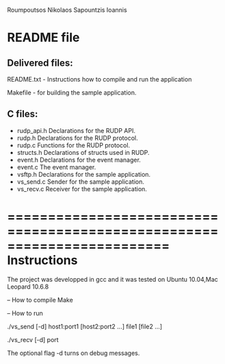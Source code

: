 Roumpoutsos Nikolaos 
Sapountzis Ioannis 


README file 
========================================================================
Delivered files:
----------------
README.txt - Instructions how to compile and run the application

Makefile - for building the sample application.

C files:
----------------
-  rudp_api.h 
Declarations for the RUDP API.
-  rudp.h 
Declarations for the RUDP protocol.
-  rudp.c 
Functions for the RUDP protocol.
-  structs.h
Declarations of structs used in RUDP.
-  event.h
Declarations for the event manager.
-  event.c 
The event manager.
-  vsftp.h 
Declarations for the sample application.
-  vs_send.c 
Sender for the sample application.
-  vs_recv.c 
Receiver for the sample application.



========================================================================
Instructions
========================================================================
The project was developped in gcc and it was tested on Ubuntu 10.04,Mac Leopard 10.6.8

– How to compile
Make

– How to run 

./vs_send [-d] host1:port1 [host2:port2 ...] file1 [file2 ...] 

./vs_recv [-d] port 

The optional flag -d turns on debug messages.
